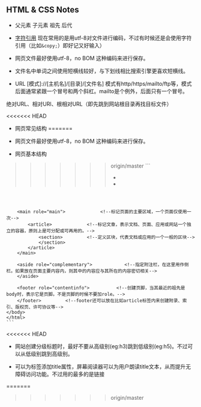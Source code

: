 ## HTML & CSS Notes


* 父元素 子元素 祖先 后代

* [字符引用](http://elizabethcastro.com/html/extras/entities.html) 现在常用的是用utf-8对文件进行编码，不过有时候还是会使用字符引用（比如`&copy;`）即好记又好输入）

* 网页文件最好使用utf-8，no BOM 这种编码来进行保存。

* 文件名中单词之间使用短横线较好，与下划线相比搜索引擎更喜欢短横线。

* URL [模式]://[主机名]/[目录]/[文件名] 模式有http/https/mailto/ftp等，模式后面通常紧跟一个冒号和两个斜杠。mailto是个例外，后面只有一个冒号。

绝对URL、相对URl、根相对URL（即先跳到网站根目录再找目标文件）

<<<<<<< HEAD
* 网页常见结构
=======
* 网页文件最好使用utf-8，no BOM 这种编码来进行保存。

* 网页基本结构
>>>>>>> origin/master
    ```
    <!DOCTYPE html>
    <html lang="en">
    <head>
        <meta charset="utf-8" />
        <title></title>
    </head>
    <body>
        <header role="banner">         <!--标记页眉-->
            <nav role="navigation">    <!--标记重要导航-->
                <ul>
                    <li></li>
                    <li></li>
                </ul>
            </nav>
        </header>

        <main role="main">             <!--标记页面的主要区域，一个页面仅使用一次-->
            <article>             <!--标记文章，表示文档、页面、应用或网站一个独立的容器，原则上是可分配或可再用的。-->
                <section>         <!--定义区块，代表文档或应用的一个一般的区块-->
                </section>
            </article>
        </main>

        <aside role="complementary">            <!--指定附注栏，在这里用作侧栏。如果放在页面主要内容内，则其中的内容应与其所在的内容密切相关-->
        </aside>

        <footer role="contentinfo">          <!--创建页脚，当其最近的祖先是body时，表示它是页脚。不是页脚的时候不要加role。-->
        </footer>         <!--footer还可以放在比如article标签内来创建附录、索引、版权页、许可协议等-->
    </body>
    </html>
    ```
<<<<<<< HEAD

* 网站创建分级标题时，最好不要从高级别(eg:h3)跳到低级别(eg:h5)。不过可以从低级别跳到高级别。

* 可以为标签添加title属性，屏幕阅读器可以为用户朗读title文本，从而提升无障碍访问功能。不过用的最多的是链接




<!---->
=======
>>>>>>> origin/master
